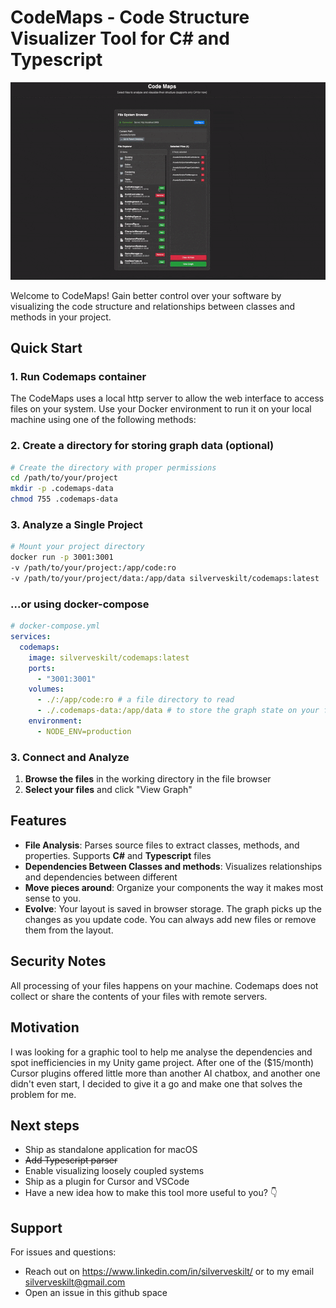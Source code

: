 # CodeMaps - Code Structure Visualizer Tool for C# and Typescript
<!-- demo gif here -->
![Alt Text](./demo.gif)

Welcome to CodeMaps! Gain better control over your software by visualizing the code structure and relationships between classes and methods in your project.

## Quick Start

### 1. Run Codemaps container
The CodeMaps uses a local http server to allow the web interface to access files on your system. Use your Docker environment to run it on your local machine using one of the following methods:

### 2. Create a directory for storing graph data (optional)
```bash
# Create the directory with proper permissions
cd /path/to/your/project
mkdir -p .codemaps-data
chmod 755 .codemaps-data
```

### 3. Analyze a Single Project
```bash
# Mount your project directory
docker run -p 3001:3001 
-v /path/to/your/project:/app/code:ro 
-v /path/to/your/project/data:/app/data silverveskilt/codemaps:latest 
```

### ...or using docker-compose
```yaml
# docker-compose.yml
services:
  codemaps:
    image: silverveskilt/codemaps:latest
    ports:
      - "3001:3001"
    volumes:
      - ./:/app/code:ro # a file directory to read
      - ./.codemaps-data:/app/data # to store the graph state on your file system
    environment:
      - NODE_ENV=production
```

### 3. Connect and Analyze

1. **Browse the files** in the working directory in the file browser
2. **Select your files** and click "View Graph"


## Features

- **File Analysis**: Parses source files to extract classes, methods, and properties. Supports **C#** and **Typescript** files
- **Dependencies Between Classes and methods**: Visualizes relationships and dependencies between different 
- **Move pieces around**: Organize your components the way it makes most sense to you.
- **Evolve**: Your layout is saved in browser storage. The graph picks up the changes as you update code. You can always add new files or remove them from the layout.

## Security Notes

All processing of your files happens on your machine. Codemaps does not collect or share the contents of your files with remote servers.

## Motivation

I was looking for a graphic tool to help me analyse the dependencies and spot inefficiencies in my Unity game project. After one of the ($15/month) Cursor plugins offered little more than another AI chatbox, and another one didn't even start, I decided to give it a go and make one that solves the problem for me.

## Next steps

- Ship as standalone application for macOS
- ~~Add Typescript parser~~
- Enable visualizing loosely coupled systems
- Ship as a plugin for Cursor and VSCode  
- Have a new idea how to make this tool more useful to you? 👇

## Support

For issues and questions:
- Reach out on https://www.linkedin.com/in/silverveskilt/ or to my email silverveskilt@gmail.com
- Open an issue in this github space
